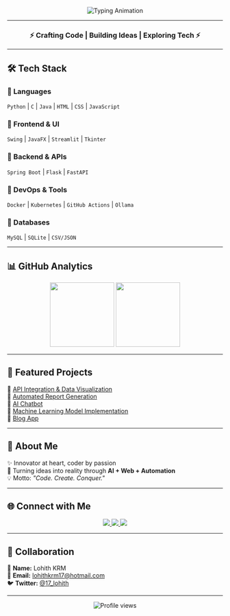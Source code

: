 <p align="center">
  <img src="https://readme-typing-svg.herokuapp.com?font=Fira+Code&weight=700&size=35&duration=4000&pause=800&color=F75C7E&center=true&vCenter=true&multiline=true&width=800&height=80&lines=Hey+%F0%9F%91%8B+I'm+Lohith+KRM" alt="Typing Animation" />
</p>

---

<h3 align="center">⚡ Crafting Code | Building Ideas | Exploring Tech ⚡</h3>

---

## 🛠 Tech Stack  

### 🔹 Languages  
`Python` | `C` | `Java` | `HTML` | `CSS` | `JavaScript`  

### 🔹 Frontend & UI  
`Swing` | `JavaFX` | `Streamlit` | `Tkinter`  

### 🔹 Backend & APIs  
`Spring Boot` | `Flask` | `FastAPI`  

### 🔹 DevOps & Tools  
`Docker` | `Kubernetes` | `GitHub Actions` | `Ollama`  

### 🔹 Databases  
`MySQL` | `SQLite` | `CSV/JSON`  

---

## 📊 GitHub Analytics  
<p align="center">
  <img src="https://github-readme-stats.vercel.app/api?username=17lohith&show_icons=true&theme=tokyonight&hide_border=true" height="150" />
  <img src="https://github-readme-streak-stats.herokuapp.com/?user=17lohith&theme=tokyonight&hide_border=true" height="150" />
</p>

---

## 🌟 Featured Projects  
🔹 [API Integration & Data Visualization](https://github.com/17lohith/API-INTEGRATION-AND-DATA-VISUALIZATION)  
🔹 [Automated Report Generation](https://github.com/17lohith/AUTOMATED_REPORT_GENERATION)  
🔹 [AI Chatbot](https://github.com/17lohith/AI_CHATBOT)  
🔹 [Machine Learning Model Implementation](https://github.com/17lohith/MACHINE_LEARNING_MODEL_IMPLEMENTATION)  
🔹 [Blog App](https://github.com/17lohith)  

---

## 🎯 About Me  
✨ Innovator at heart, coder by passion  
🚀 Turning ideas into reality through **AI + Web + Automation**  
💡 Motto: *"Code. Create. Conquer."*  

---

## 🌐 Connect with Me  
<p align="center">
  <a href="mailto:lohithkrm17@hotmail.com">
    <img src="https://img.shields.io/badge/Email-D14836?style=for-the-badge&logo=gmail&logoColor=white" />
  </a>
  <a href="https://www.linkedin.com/in/lohith-krm-a5028b326">
    <img src="https://img.shields.io/badge/LinkedIn-0A66C2?style=for-the-badge&logo=linkedin&logoColor=white" />
  </a>
  <a href="https://twitter.com/17_lohith">
    <img src="https://img.shields.io/badge/Twitter-1DA1F2?style=for-the-badge&logo=twitter&logoColor=white" />
  </a>
</p>

---

## 🤝 Collaboration  
💼 **Name:** Lohith KRM  
📧 **Email:** [lohithkrm17@hotmail.com](mailto:lohithkrm17@hotmail.com)  
🐦 **Twitter:** [@17_lohith](https://twitter.com/17_lohith)  

---

<p align="center">
  <img src="https://komarev.com/ghpvc/?username=17lohith&label=Profile%20views&color=00FFB9&style=for-the-badge" alt="Profile views" />
</p>
